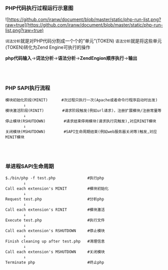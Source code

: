 
### PHP代码执行过程运行示意图
![https://github.com/iranw/document/blob/master/static/php-run-list.png?raw=true](https://github.com/iranw/document/blob/master/static/php-run-list.png?raw=true)

`词法分析`就是对PHP代码分割成一个个的“单元”(TOKEN)
`语法分析`就是将这些单元(TOKEN)转化为Zend Engine可执行的操作

**php代码输入**->**词法分析**->**语法分析**->**ZendEngion顺序执行**->**输出**

<br><br>
### PHP SAPI执行流程
```
模块初始化阶段(MINIT)      #次过程只执行一次(Apache或者命令行程序启动时出发)
        ↓
模块激活阶段(RINIT)        #请求阶段触发(例如url请求)，注册扩展模块/注册常量等
        ↓
停止模块(RSHUTDOWN)        #请求结束停用模块(请求执行完触发),对应RINIT模块
        ↓
关闭模块(MSHUTDOWN)        #SAPI生命周期结束(例如web服务器关闭等)触发,对应MINIT模块
```

<br><br>
### 单进程SAPI生命周期
```
$./bin/php -f test.php              #执行php
        ↓
Call each extension's MINIT         #模块初始化
        ↓
Request test.php                    #分析php
        ↓
Call each extension's RINIT         #模块激活
        ↓
Execute test.php                    #执行文件
        ↓
Call each extension's RSHUTDOWN     #停止模块
        ↓
Finish cleaning up after test.php   #清理信息
        ↓
Call each extension's MSHUTDOWN     #关闭模块
        ↓
Terminate php                       #终止php
```